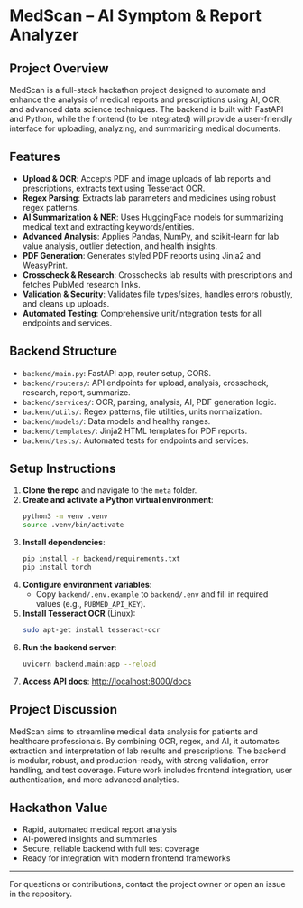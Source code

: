 # MedScan – AI Symptom & Report Analyzer

## Project Overview
MedScan is a full-stack hackathon project designed to automate and enhance the analysis of medical reports and prescriptions using AI, OCR, and advanced data science techniques. The backend is built with FastAPI and Python, while the frontend (to be integrated) will provide a user-friendly interface for uploading, analyzing, and summarizing medical documents.

## Features
- **Upload & OCR**: Accepts PDF and image uploads of lab reports and prescriptions, extracts text using Tesseract OCR.
- **Regex Parsing**: Extracts lab parameters and medicines using robust regex patterns.
- **AI Summarization & NER**: Uses HuggingFace models for summarizing medical text and extracting keywords/entities.
- **Advanced Analysis**: Applies Pandas, NumPy, and scikit-learn for lab value analysis, outlier detection, and health insights.
- **PDF Generation**: Generates styled PDF reports using Jinja2 and WeasyPrint.
- **Crosscheck & Research**: Crosschecks lab results with prescriptions and fetches PubMed research links.
- **Validation & Security**: Validates file types/sizes, handles errors robustly, and cleans up uploads.
- **Automated Testing**: Comprehensive unit/integration tests for all endpoints and services.

## Backend Structure
- `backend/main.py`: FastAPI app, router setup, CORS.
- `backend/routers/`: API endpoints for upload, analysis, crosscheck, research, report, summarize.
- `backend/services/`: OCR, parsing, analysis, AI, PDF generation logic.
- `backend/utils/`: Regex patterns, file utilities, units normalization.
- `backend/models/`: Data models and healthy ranges.
- `backend/templates/`: Jinja2 HTML templates for PDF reports.
- `backend/tests/`: Automated tests for endpoints and services.

## Setup Instructions
1. **Clone the repo** and navigate to the `meta` folder.
2. **Create and activate a Python virtual environment**:
   ```sh
   python3 -m venv .venv
   source .venv/bin/activate
   ```
3. **Install dependencies**:
   ```sh
   pip install -r backend/requirements.txt
   pip install torch
   ```
4. **Configure environment variables**:
   - Copy `backend/.env.example` to `backend/.env` and fill in required values (e.g., `PUBMED_API_KEY`).
5. **Install Tesseract OCR** (Linux):
   ```sh
   sudo apt-get install tesseract-ocr
   ```
6. **Run the backend server**:
   ```sh
   uvicorn backend.main:app --reload
   ```
7. **Access API docs**: [http://localhost:8000/docs](http://localhost:8000/docs)

## Project Discussion
MedScan aims to streamline medical data analysis for patients and healthcare professionals. By combining OCR, regex, and AI, it automates extraction and interpretation of lab results and prescriptions. The backend is modular, robust, and production-ready, with strong validation, error handling, and test coverage. Future work includes frontend integration, user authentication, and more advanced analytics.

## Hackathon Value
- Rapid, automated medical report analysis
- AI-powered insights and summaries
- Secure, reliable backend with full test coverage
- Ready for integration with modern frontend frameworks

---
For questions or contributions, contact the project owner or open an issue in the repository.
